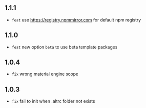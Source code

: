 ## 1.1.1

- `feat` use https://registry.npmmirror.com for default npm registry

## 1.1.0

- `feat` new option `beta` to use beta template packages

## 1.0.4

- `fix` wrong material engine scope

## 1.0.3

- `fix` fail to init when .altrc folder not exists